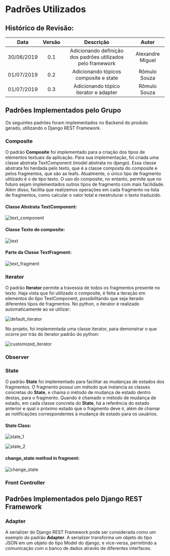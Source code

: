 # Padrões Utilizados

## Histórico de Revisão:
| Data | Versão | Descrição | Autor |
|:---:|:---:|:---:|:---:|
| 30/06/2019 | 0.1 | Adicionando definição dos padrões utilizados pelo framework | Alexandre Miguel |
| 01/07/2019 | 0.2 | Adicionando tópicos composite e state | Rômulo Souza |
| 01/07/2019 | 0.3 | Adicionando tópico iterator e adapter | Rômulo Souza |

## Padrões Implementados pelo Grupo

Os seguintes padrões foram implementados no Backend do produto gerado, utilizando o Django REST Framework.

### Composite

O padrão **Composite** foi implementado para a criação dos tipos de elementos textuais da aplicação. Para sua implementação, foi criada uma classe abstrata TextComponent (model abstrata no django). Essa classe abstrata foi herdada pelo texto, que é a classe composta do composite e pelos fragmentos, que são as leafs. Atualmente, o único tipo de fragmento utilizado é o de tipo texto. O uso do composite, no entanto, permite que no futuro sejam implementados outros tipos de fragmento com mais facilidade. Além disso, facilita que realizemos operações em cada fragmento na lista de fragmentos, como calcular o valor total e reestruturar o texto traduzido.

#### Classe Abstrata TextComponent:
![text_component](../../assets/desenho/padroes/text_component.png)

#### Classe Texto do composite:
![text](../../assets/desenho/padroes/text.png)

#### Parte da Classe TextFragment:
![text_fragment](../../assets/desenho/padroes/text_fragment.png)

### Iterator

O padrão **Iterator** permite a travessia de todos os fragmentos presente no texto. Haja vista que foi utilizado o composite, é feita a iteração em elementos do tipo TextComponent, possibilitando que seja iterado diferentes tipos de fragmentos. No python, o iterator é realizado automaticamente ao se utilizar:

![default_iterator](../../assets/desenho/padroes/for_i.jpg)

No projeto, foi implementada uma classe iterator, para demonstrar o que ocorre por trás do iterator padrão do python:

![customized_iterator](../../assets/desenho/padroes/iterator.png)

### Observer

### State

O padrão **State** foi implementado para facilitar as mudanças de estados dos fragmentos. O fragmento possui um método que instancia as classes concretas do **State**, e chama o método de mudança de estado dentro destas, para o fragmento. Quando é chamado o método de mudança de estado, em cada classe concreta do **State**, há a referência do estado anterior e qual o próximo estado que o fragmento deve ir, além de chamar as notificações correspondentes à mudança de estado para os usuários.


#### State Class:
![state_1](../../assets/desenho/padroes/state_1.png)

![state_2](../../assets/desenho/padroes/state_2.png)

#### change_state method in fragment:
![change_state](../../assets/desenho/padroes/change_state.png)

### Front Controller


## Padrões Implementados pelo Django REST Framework

### Adapter

A serializer do Django REST Framework pode ser considerada como um exemplo do padrão **Adapter**. A serializer transforma um objeto do tipo JSON em um objeto do tipo Model do django, e vice-versa, permitindo a comunicação com o banco de dados através de diferentes interfaces.